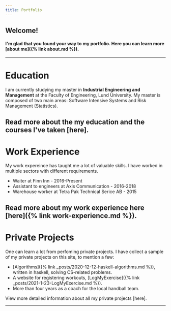 ```yaml
---
title: Portfolio
---
```

## Welcome! 

#### I'm glad that you found your way to my portfolio. Here you can learn more [about me]({% link about.md %}).

--- 

# Education
I am currently studying my master in **Industrial Engineering and Management** at the Faculty of Engineering, Lund University. My master is composed of two main areas: Software Intensive Systems and Risk Management (Statistics).

Read more about the my education and the courses I've taken [here]. 
---

# Work Experience 
My work expereince has taught me a lot of valuable skills. I have worked in multiple sectors with different requirements.
- Waiter at Finn Inn - 2016-Present
- Assistant to engineers at Axis Communication - 2016-2018
- Warehouse worker at Tetra Pak Technical Serice AB - 2015

Read more about my work experience here [here]({% link work-experience.md %}). 
---

# Private Projects
One can learn a lot from perfoming private projects. I have collect a sample of my private projects on this site, to mention a few: 
- [Algorithms]({% link _posts/2020-12-12-haskell-algorithms.md %}), written in haskell, solving CS-related problems.
- A website for registering workouts, [LogMyExercise]({% link _posts/2021-1-23-LogMyExercise.md %}).
- More than four years as a coach for the local handball team. 

View more detailed information about all my private projects [here]. 

--- 
